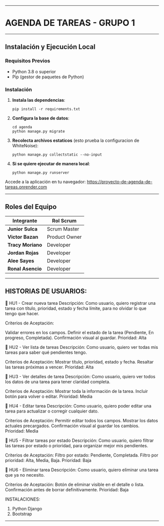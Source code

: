 -------------------------------------------
# AGENDA DE TAREAS - GRUPO 1

----------------------------

## Instalación y Ejecución Local

### Requisitos Previos
- Python 3.8 o superior
- Pip (gestor de paquetes de Python)

### Instalación

1. **Instala las dependencias**:
   ```
   pip install -r requirements.txt
   ```

2. **Configura la base de datos**:
   ```
   cd agenda
   python manage.py migrate
   ```

3. **Recolecta archivos estaticos** (esto prueba la configuracion de WhiteNoise):
   ```
   python manage.py collectstatic --no-input
   ```

4. **Si se quiere ejecutar de manera local**:
   ```
   python manage.py runserver
   ```

Accede a la aplicación en tu navegador: https://proyecto-de-agenda-de-tareas.onrender.com

----------------------------
## Roles del Equipo

| Integrante           | Rol Scrum     |
|--------------------- |---------------|
| **Junior Sulca**     | Scrum Master  |
| **Victor Bazan**     | Product Owner |
| **Tracy Moriano**    | Developer     |
| **Jordan Rojas**     | Developer     |
| **Alee Sayes**       | Developer     |
| **Ronal Asencio**    | Developer     |
-------------------------------------------------------------

## HISTORIAS DE USUARIOS:
🧩 HU1 - Crear nueva tarea
Descripción:
Como usuario, quiero registrar una tarea con título, prioridad, estado y fecha límite, para no olvidar lo que tengo que hacer.

Criterios de Aceptación:

Validar errores en los campos.
Definir el estado de la tarea (Pendiente, En progreso, Completada).
Confirmación visual al guardar.
Prioridad: Alta

🧩 HU2 - Ver lista de tareas
Descripción:
Como usuario, quiero ver todas mis tareas para saber qué pendientes tengo.

Criterios de Aceptación:
Mostrar título, prioridad, estado y fecha.
Resaltar las tareas próximas a vencer.
Prioridad: Alta

🧩 HU3 - Ver detalles de tarea
Descripción:
Como usuario, quiero ver todos los datos de una tarea para tener claridad completa.

Criterios de Aceptación:
Mostrar toda la información de la tarea.
Incluir botón para volver o editar.
Prioridad: Media

🧩 HU4 - Editar tarea
Descripción:
Como usuario, quiero poder editar una tarea para actualizar o corregir cualquier dato.

Criterios de Aceptación:
Permitir editar todos los campos.
Mostrar los datos actuales precargados.
Confirmación visual al guardar los cambios.
Prioridad: Media

🧩 HU5 - Filtrar tareas por estado
Descripción:
Como usuario, quiero filtrar las tareas por estado o prioridad, para organizar mejor mis pendientes.

Criterios de Aceptación:
Filtro por estado: Pendiente, Completada.
Filtro por prioridad: Alta, Media, Baja.
Prioridad: Baja

🧩 HU6 - Eliminar tarea
Descripción:
Como usuario, quiero eliminar una tarea que ya no necesito.

Criterios de Aceptación:
Botón de eliminar visible en el detalle o lista.
Confirmación antes de borrar definitivamente.
Prioridad: Baja

INSTALACIONES:

1. Python Django
2. Bootstrap
--------------------------------

